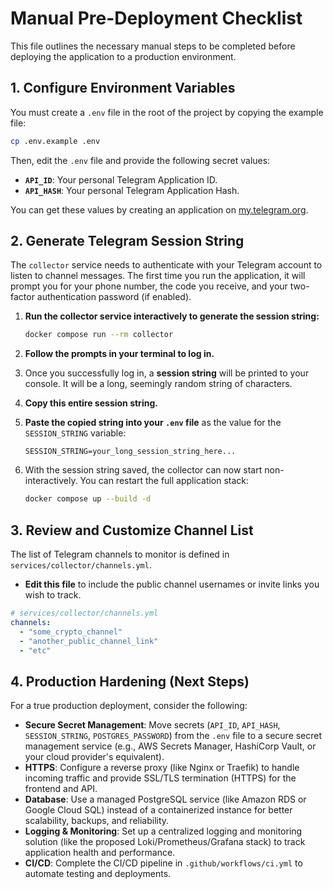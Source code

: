 # Manual Pre-Deployment Checklist

This file outlines the necessary manual steps to be completed before deploying the application to a production environment.

## 1. Configure Environment Variables

You must create a `.env` file in the root of the project by copying the example file:

```bash
cp .env.example .env
```

Then, edit the `.env` file and provide the following secret values:

-   **`API_ID`**: Your personal Telegram Application ID.
-   **`API_HASH`**: Your personal Telegram Application Hash.

You can get these values by creating an application on [my.telegram.org](https://my.telegram.org).

## 2. Generate Telegram Session String

The `collector` service needs to authenticate with your Telegram account to listen to channel messages. The first time you run the application, it will prompt you for your phone number, the code you receive, and your two-factor authentication password (if enabled).

1.  **Run the collector service interactively to generate the session string:**
    ```bash
    docker compose run --rm collector
    ```

2.  **Follow the prompts in your terminal to log in.**

3.  Once you successfully log in, a **session string** will be printed to your console. It will be a long, seemingly random string of characters.

4.  **Copy this entire session string.**

5.  **Paste the copied string into your `.env` file** as the value for the `SESSION_STRING` variable:
    ```
    SESSION_STRING=your_long_session_string_here...
    ```

6.  With the session string saved, the collector can now start non-interactively. You can restart the full application stack:
    ```bash
    docker compose up --build -d
    ```

## 3. Review and Customize Channel List

The list of Telegram channels to monitor is defined in `services/collector/channels.yml`.

-   **Edit this file** to include the public channel usernames or invite links you wish to track.

```yaml
# services/collector/channels.yml
channels:
  - "some_crypto_channel"
  - "another_public_channel_link"
  - "etc"
```

## 4. Production Hardening (Next Steps)

For a true production deployment, consider the following:

-   **Secure Secret Management**: Move secrets (`API_ID`, `API_HASH`, `SESSION_STRING`, `POSTGRES_PASSWORD`) from the `.env` file to a secure secret management service (e.g., AWS Secrets Manager, HashiCorp Vault, or your cloud provider's equivalent).
-   **HTTPS**: Configure a reverse proxy (like Nginx or Traefik) to handle incoming traffic and provide SSL/TLS termination (HTTPS) for the frontend and API.
-   **Database**: Use a managed PostgreSQL service (like Amazon RDS or Google Cloud SQL) instead of a containerized instance for better scalability, backups, and reliability.
-   **Logging & Monitoring**: Set up a centralized logging and monitoring solution (like the proposed Loki/Prometheus/Grafana stack) to track application health and performance.
-   **CI/CD**: Complete the CI/CD pipeline in `.github/workflows/ci.yml` to automate testing and deployments. 